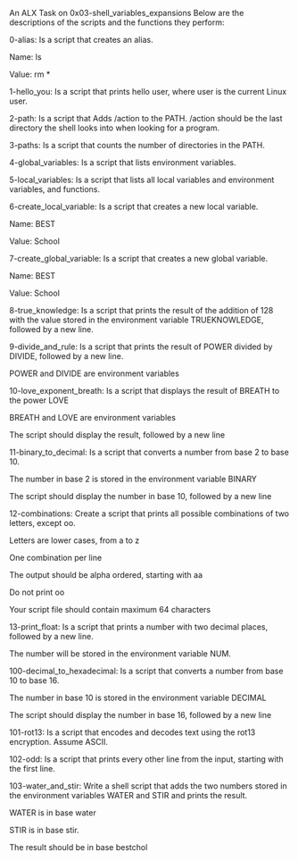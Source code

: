 An ALX Task on 0x03-shell_variables_expansions
Below are the descriptions of the scripts and the functions they perform:

0-alias: Is a script that creates an alias.



Name: ls

Value: rm *



1-hello_you: Is a script that prints hello user, where user is the current Linux user.



2-path: Is a script that Adds /action to the PATH. /action should be the last directory the shell looks into when looking for a program.



3-paths: Is a script that counts the number of directories in the PATH.



4-global_variables: Is a script that lists environment variables.



5-local_variables: Is a script that lists all local variables and environment variables, and functions.



6-create_local_variable: Is a script that creates a new local variable.



Name: BEST

Value: School



7-create_global_variable: Is a script that creates a new global variable.



Name: BEST

Value: School



8-true_knowledge: Is a script that prints the result of the addition of 128 with the value stored in the environment variable TRUEKNOWLEDGE, followed by a new line.



9-divide_and_rule: Is a script that prints the result of POWER divided by DIVIDE, followed by a new line.



POWER and DIVIDE are environment variables



10-love_exponent_breath: Is a script that displays the result of BREATH to the power LOVE



BREATH and LOVE are environment variables

The script should display the result, followed by a new line



11-binary_to_decimal: Is a script that converts a number from base 2 to base 10.



The number in base 2 is stored in the environment variable BINARY

The script should display the number in base 10, followed by a new line



12-combinations: Create a script that prints all possible combinations of two letters, except oo.



Letters are lower cases, from a to z

One combination per line

The output should be alpha ordered, starting with aa

Do not print oo

Your script file should contain maximum 64 characters



13-print_float: Is a script that prints a number with two decimal places, followed by a new line.



The number will be stored in the environment variable NUM.



100-decimal_to_hexadecimal: Is a script that converts a number from base 10 to base 16.



The number in base 10 is stored in the environment variable DECIMAL

The script should display the number in base 16, followed by a new line



101-rot13: Is a script that encodes and decodes text using the rot13 encryption. Assume ASCII.



102-odd: Is a script that prints every other line from the input, starting with the first line.



103-water_and_stir: Write a shell script that adds the two numbers stored in the environment variables WATER and STIR and prints the result.



WATER is in base water

STIR is in base stir.

The result should be in base bestchol
